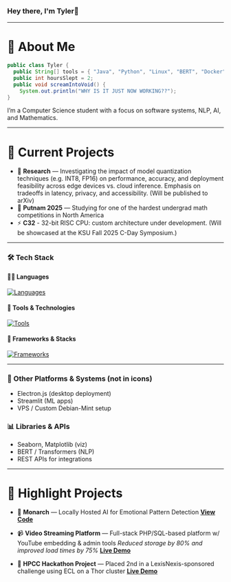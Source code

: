 ### Hey there, I'm Tyler👋  
---
# 📍 About Me

````java
public class Tyler {
  public String[] tools = { "Java", "Python", "Linux", "BERT", "Docker" };
  public int hoursSlept = 2;
  public void screamIntoVoid() {
    System.out.println("WHY IS IT JUST NOW WORKING??");
}
````

I’m a Computer Science student with a focus on software systems, NLP, AI, and Mathematics.

---

# 🚀 Current Projects

* 🧪 **Research** — Investigating the impact of model quantization techniques (e.g. INT8, FP16) on performance, accuracy, and deployment feasibility across edge devices vs. cloud inference. Emphasis on tradeoffs in latency, privacy, and accessibility. (Will be published to arXiv)
* 📝 **Putnam 2025** — Studying for one of the hardest undergrad math competitions in North America
* ⚡ **C32** - 32-bit RISC CPU: custom architecture under development. (Will be showcased at the KSU Fall 2025 C-Day Symposium.)
---

### 🛠 Tech Stack

#### 🧑‍💻 Languages  
[![Languages](https://skillicons.dev/icons?i=java,python,php,js,html,css,bash&theme=dark)](https://skillicons.dev)

#### 🧰 Tools & Technologies  
[![Tools](https://skillicons.dev/icons?i=linux,docker,raspberrypi,git,vscode,virtualbox&theme=dark)](https://skillicons.dev)

#### 🔧 Frameworks & Stacks  
[![Frameworks](https://skillicons.dev/icons?i=flask,nodejs,spring&theme=dark)](https://skillicons.dev/icons)

---

### 📡 Other Platforms & Systems (not in icons)
- Electron.js (desktop deployment)
- Streamlit (ML apps)
- VPS / Custom Debian-Mint setup

### 📊 Libraries & APIs
- Seaborn, Matplotlib (viz)
- BERT / Transformers (NLP)
- REST APIs for integrations

---

# 🧰 Highlight Projects

* 🤖 **Monarch** — Locally Hosted AI for Emotional Pattern Detection
  **[View Code](https://github.com/z00100001/Monarch)**
  
* 📹 **Video Streaming Platform** — Full-stack PHP/SQL-based platform w/ YouTube embedding & admin tools
  *Reduced storage by 80% and improved load times by 75%*
  **[Live Demo](https://0x00.0θ.com)**

* 🧠 **HPCC Hackathon Project** — Placed 2nd in a LexisNexis-sponsored challenge using ECL on a Thor cluster
  **[Live Demo](https://0x01.0θ.com)**

